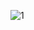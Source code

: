 
![1](https://user-images.githubusercontent.com/66084311/104834694-02108180-5856-11eb-9140-f487d9a7b4a8.jpg)
